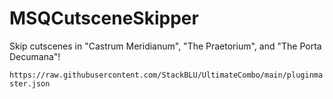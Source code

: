 # MSQCutsceneSkipper
 Skip cutscenes in "Castrum Meridianum", "The Praetorium", and "The Porta Decumana"!

 `https://raw.githubusercontent.com/StackBLU/UltimateCombo/main/pluginmaster.json`
